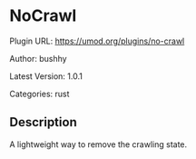 # NoCrawl

Plugin URL: https://umod.org/plugins/no-crawl

Author: bushhy

Latest Version: 1.0.1

Categories: rust

## Description

A lightweight way to remove the crawling state.
